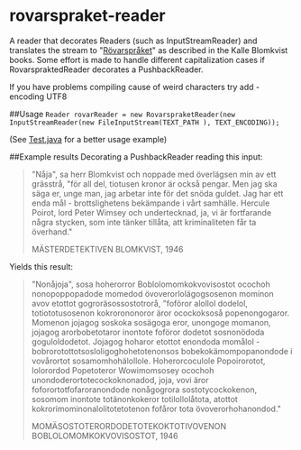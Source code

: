 # rovarspraket-reader
A reader that decorates Readers (such as InputStreamReader) and translates the stream to "[Rövarspråket](https://en.wikipedia.org/wiki/R%C3%B6varspr%C3%A5ket)" as described in the Kalle Blomkvist books. Some effort is made to handle different capitalization cases if RovarspraktedReader decorates a PushbackReader.

If you have problems compiling cause of weird characters try add -encoding UTF8

##Usage
`Reader rovarReader = new RovarspraketReader(new InputStreamReader(new FileInputStream(TEXT_PATH ), TEXT_ENCODING));`

(See [Test.java](./src/Test.java) for a better usage example)

##Example results
Decorating a PushbackReader reading this input:
> "Nåja", sa herr Blomkvist och noppade med överlägsen min av ett grässtrå,
> "för all del, tiotusen kronor är också pengar. Men jag ska säga er, unge man, jag arbetar inte för det snöda guldet.
> Jag har ett enda mål - brottslighetens bekämpande i vårt samhälle. Hercule Poirot, lord Peter Wimsey och undertecknad,
> ja, vi är fortfarande några stycken, som inte tänker tillåta, att kriminaliteten får ta överhand."
>
> MÄSTERDETEKTIVEN BLOMKVIST, 1946

Yields this result:
> "Nonåjoja", sosa hoherorror Boblolomomkokvovisostot ocochoh nonopoppopadode momedod övoverorlolägogsosenon mominon avov etottot  gogroräsossostotrorå,
> "foföror alollol dodelol, totiototusosenon kokrorononoror äror ocockoksoså popenongogaror. Momenon jojagog soskoka sosägoga eror, unongoge momanon, jojagog arorbobetotaror inontote foföror dodetot sosnonödoda goguloldodetot.
> Jojagog hoharor etottot enondoda momålol - bobrorotottotsosloligoghohetotenonsos bobekokämompopanondode i vovårortot sosamomhohälollole. Hoherorcoculole Popoirorotot, lolorordod Popetoteror Wowimomsosey ocochoh unondoderortotecockoknonadod,
> joja, vovi äror foforortotfofaroranondode nonågogrora sostotycockokenon, sosomom inontote totänonkokeror totilollolåtota, atottot kokrorimominonalolitotetotenon fofåror tota övoverorhohanondod."
>
> MOMÄSOSTOTERORDODETOTEKOKTOTIVOVENON BOBLOLOMOMKOKVOVISOSTOT, 1946



